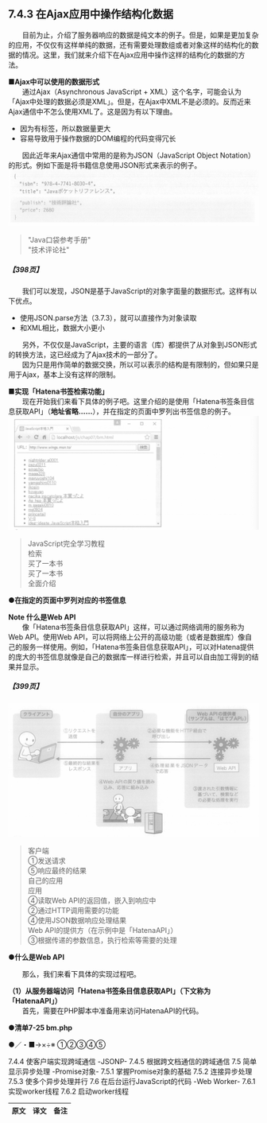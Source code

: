 ## 7.4.3 在Ajax应用中操作结构化数据
&emsp;&emsp;目前为止，介绍了服务器响应的数据是纯文本的例子。但是，如果是更加复杂的应用，不仅仅有这样单纯的数据，还有需要处理数组或者对象这样的结构化的数据的情况。这里，我们就来介绍下在Ajax应用中操作这样的结构化的数据的方法。

**■Ajax中可以使用的数据形式**<br>
&emsp;&emsp;通过Ajax（Asynchronous JavaScript + XML）这个名字，可能会认为「Ajax中处理的数据必须是XML」。但是，在Ajax中XML不是必须的。反而近来Ajax通信中不怎么使用XML了。这是因为有以下理由。

- 因为有标签，所以数据量更大
- 容易导致用于操作数据的DOM编程的代码变得冗长

&emsp;&emsp;因此近年来Ajax通信中常用的是称为JSON（JavaScript Object Notation）的形式。例如下面是将书籍信息使用JSON形式来表示的例子。
![image](../../images/c7/スクリーンショット&#32;2019-04-15&#32;午後5.45.25.png)
![image](../../images/c7/スクリーンショット&#32;2019-04-15&#32;午後5.45.33.png)
> "Java口袋参考手册"  
> "技术评论社"

##### 【398页】
&emsp;&emsp;我们可以发现，JSON是基于JavaScript的对象字面量的数据形式。这样有以下优点。

- 使用JSON.parse方法（3.7.3），就可以直接作为对象读取
- 和XML相比，数据大小更小

&emsp;&emsp;另外，不仅仅是JavaScript，主要的语言（库）都提供了从对象到JSON形式的转换方法，这已经成为了Ajax技术的一部分了。<br>
&emsp;&emsp;因为只是用作简单的数据交换，所以可以表示的结构是有限制的，但如果只是用于Ajax，基本上没有这样的限制。<br>

**■实现「Hatena书签检索功能」**<br>
&emsp;&emsp;现在开始我们来看下具体的例子吧。这里介绍的是使用「Hatena书签条目信息获取API」（**地址省略……**），并在指定的页面中罗列出书签信息的例子。
![image](../../images/c7/スクリーンショット&#32;2019-04-15&#32;午後8.53.58.png)
> JavaScript完全学习教程  
> 检索  
> 买了一本书  
> 买了一本书  
> 全面介绍  

**●在指定的页面中罗列对应的书签信息**

**Note 什么是Web API**<br>
&emsp;&emsp;像「Hatena书签条目信息获取API」这样，可以通过网络调用的服务称为Web API。使用Web API，可以将网络上公开的高级功能（或者是数据库）像自己的服务一样使用。例如，「Hatena书签条目信息获取API」，可以对Hatena提供的庞大的书签信息就像是自己的数据库一样进行检索，并且可以自由加工得到的结果并显示。
##### 【399页】
![image](../../images/c7/スクリーンショット&#32;2019-04-15&#32;午後9.17.52.png)
> 客户端  
> ①发送请求  
> ⑤响应最终的结果  
> 自己的应用  
> 应用  
> ④读取Web API的返回值，嵌入到响应中  
> ②通过HTTP调用需要的功能  
> ④使用JSON数据响应处理结果  
> Web API的提供方（在示例中是「HatenaAPI」）  
> ③根据传递的参数信息，执行检索等需要的处理

**●什么是Web API**

&emsp;&emsp;那么，我们来看下具体的实现过程吧。

**（1）从服务器端访问「Hatena书签条目信息获取API」（下文称为「HatenaAPI」）**<br>
&emsp;&emsp;首先，需要在PHP脚本中准备用来访问HatenaAPI的代码。

**●清单7-25 bm.php**

●／・■→×÷※
①②③④⑤

7.4.4 使客户端实现跨域通信 -JSONP-
7.4.5 根据跨文档通信的跨域通信
7.5 简单显示异步处理 -Promise对象-
7.5.1 掌握Promise对象的基础
7.5.2 连接异步处理
7.5.3 使多个异步处理并行
7.6 在后台运行JavaScript的代码 -Web Worker-
7.6.1 实现worker线程
7.6.2 启动worker线程

原文|译文|备注
:--|:--|:--